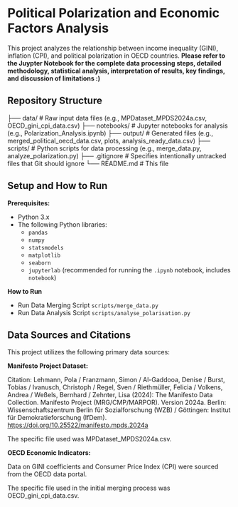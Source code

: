 # Political Polarization and Economic Factors Analysis

This project analyzes the relationship between income inequality (GINI), inflation (CPI), and political polarization in OECD countries. **Please refer to the Juypter Notebook for the complete data processing steps, detailed methodology, statistical analysis, interpretation of results, key findings, and discussion of limitations :)**

## Repository Structure

├── data/                     # Raw input data files (e.g., MPDataset_MPDS2024a.csv, OECD_gini_cpi_data.csv)
├── notebooks/                # Jupyter notebooks for analysis (e.g., Polarization_Analysis.ipynb)
├── output/                   # Generated files (e.g., merged_political_oecd_data.csv, plots, analysis_ready_data.csv)
├── scripts/                  # Python scripts for data processing (e.g., merge_data.py, analyze_polarization.py)
├── .gitignore                # Specifies intentionally untracked files that Git should ignore
└── README.md                 # This file

## Setup and How to Run

**Prerequisites:**
* Python 3.x
* The following Python libraries:
    * `pandas`
    * `numpy`
    * `statsmodels`
    * `matplotlib`
    * `seaborn`
    * `jupyterlab` (recommended for running the `.ipynb` notebook, includes `notebook`)

**How to Run**
* Run Data Merging Script `scripts/merge_data.py`
* Run Data Analysis Script `scripts/analyse_polarisation.py`

## Data Sources and Citations
This project utilizes the following primary data sources:

**Manifesto Project Dataset:**

Citation: Lehmann, Pola / Franzmann, Simon / Al-Gaddooa, Denise / Burst, Tobias / Ivanusch, Christoph / Regel, Sven / Riethmüller, Felicia / Volkens, Andrea / Weßels, Bernhard / Zehnter, Lisa (2024): The Manifesto Data Collection. Manifesto Project (MRG/CMP/MARPOR). Version 2024a. Berlin: Wissenschaftszentrum Berlin für Sozialforschung (WZB) / Göttingen: Institut für Demokratieforschung (IfDem). https://doi.org/10.25522/manifesto.mpds.2024a

The specific file used was MPDataset_MPDS2024a.csv.

**OECD Economic Indicators:**

Data on GINI coefficients and Consumer Price Index (CPI) were sourced from the OECD data portal.

The specific file used in the initial merging process was OECD_gini_cpi_data.csv.